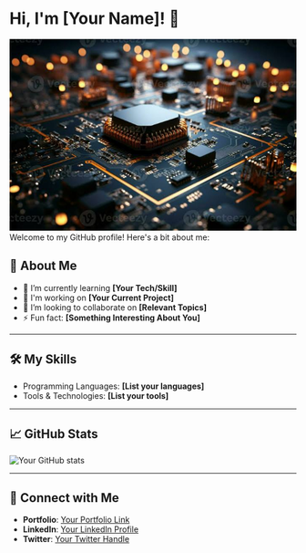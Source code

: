 # Hi, I'm [Your Name]! 👋

![Alt text](imagegithub.jpeg)
Welcome to my GitHub profile! Here's a bit about me:

## 🚀 About Me
- 🌱 I’m currently learning **[Your Tech/Skill]**
- 💼 I'm working on **[Your Current Project]**
- 🤝 I’m looking to collaborate on **[Relevant Topics]**
- ⚡ Fun fact: **[Something Interesting About You]**

---

## 🛠️ My Skills
- Programming Languages: **[List your languages]**
- Tools & Technologies: **[List your tools]**

---

## 📈 GitHub Stats
![Your GitHub stats](https://github-readme-stats.vercel.app/api?username=your-username&show_icons=true&theme=radical)

---

## 🔗 Connect with Me
- **Portfolio**: [Your Portfolio Link](#)
- **LinkedIn**: [Your LinkedIn Profile](#)
- **Twitter**: [Your Twitter Handle](#)
